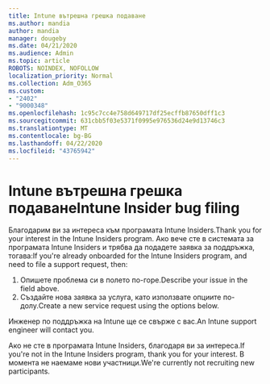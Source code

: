 ```yaml
---
title: Intune вътрешна грешка подаване
ms.author: mandia
author: mandia
manager: dougeby
ms.date: 04/21/2020
ms.audience: Admin
ms.topic: article
ROBOTS: NOINDEX, NOFOLLOW
localization_priority: Normal
ms.collection: Adm_O365
ms.custom:
- "2402"
- "9000348"
ms.openlocfilehash: 1c95c7cc4e758d649717df25ecffb87650dff1c3
ms.sourcegitcommit: 631cbb5f03e5371f0995e976536d24e9d13746c3
ms.translationtype: MT
ms.contentlocale: bg-BG
ms.lasthandoff: 04/22/2020
ms.locfileid: "43765942"
---
```

# <a name="intune-insider-bug-filing"></a><span data-ttu-id="4abd1-102">Intune вътрешна грешка подаване</span><span class="sxs-lookup"><span data-stu-id="4abd1-102">Intune Insider bug filing</span></span>

<span data-ttu-id="4abd1-103">Благодарим ви за интереса към програмата Intune Insiders.</span><span class="sxs-lookup"><span data-stu-id="4abd1-103">Thank you for your interest in the Intune Insiders program.</span></span> <span data-ttu-id="4abd1-104">Ако вече сте в системата за програмата Intune Insiders и трябва да подадете заявка за поддръжка, тогава:</span><span class="sxs-lookup"><span data-stu-id="4abd1-104">If you're already onboarded for the Intune Insiders program, and need to file a support request, then:</span></span>

1. <span data-ttu-id="4abd1-105">Опишете проблема си в полето по-горе.</span><span class="sxs-lookup"><span data-stu-id="4abd1-105">Describe your issue in the field above.</span></span>
2. <span data-ttu-id="4abd1-106">Създайте нова заявка за услуга, като използвате опциите по-долу.</span><span class="sxs-lookup"><span data-stu-id="4abd1-106">Create a new service request using the options below.</span></span>

<span data-ttu-id="4abd1-107">Инженер по поддръжка на Intune ще се свърже с вас.</span><span class="sxs-lookup"><span data-stu-id="4abd1-107">An Intune support engineer will contact you.</span></span>

<span data-ttu-id="4abd1-108">Ако не сте в програмата Intune Insiders, благодаря ви за интереса.</span><span class="sxs-lookup"><span data-stu-id="4abd1-108">If you're not in the Intune Insiders program, thank you for your interest.</span></span> <span data-ttu-id="4abd1-109">В момента не наемаме нови участници.</span><span class="sxs-lookup"><span data-stu-id="4abd1-109">We're currently not recruiting new participants.</span></span>
